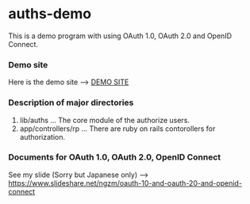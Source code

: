 # auths-demo

This is a demo program with using OAuth 1.0, OAuth 2.0 and OpenID Connect.

### Demo site

Here is the demo site -->  [DEMO SITE](https://webgames.link/auths/)

### Description of major directories

1. lib/auths  ... The core module of the authorize users.
2. app/controllers/rp  ... There are ruby on rails contorollers for authorization.

### Documents for OAuth 1.0, OAuth 2.0, OpenID Connect

See my slide (Sorry but Japanese only) --> https://www.slideshare.net/ngzm/oauth-10-and-oauth-20-and-openid-connect

